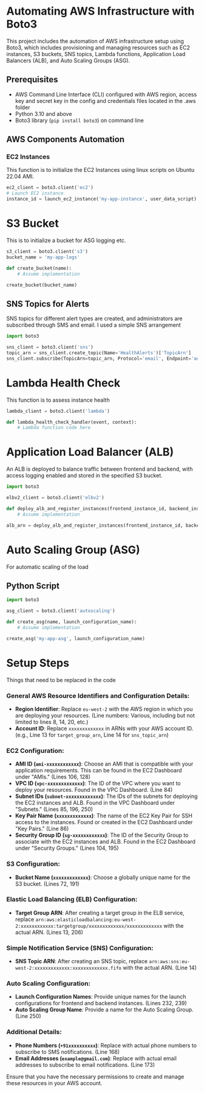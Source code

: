# Automating AWS Infrastructure with Boto3

This project includes the automation of AWS infrastructure setup using Boto3, which includes provisioning and managing resources such as EC2 instances, S3 buckets, SNS topics, Lambda functions, Application Load Balancers (ALB), and Auto Scaling Groups (ASG). 

## Prerequisites

- AWS Command Line Interface (CLI) configured with AWS region, access key and secret key in the config and credentials files located in the .aws folder
- Python 3.10 and above
- Boto3 library (`pip install boto3`) on command line

## AWS Components Automation

### EC2 Instances

This function is to initialize the EC2 Instances using linux scripts on Ubuntu 22.04 AMI. 

```python
ec2_client = boto3.client('ec2')
# Launch EC2 instance
instance_id = launch_ec2_instance('my-app-instance', user_data_script)
```

# S3 Bucket

This is to initialize a bucket for ASG logging etc.

```python
s3_client = boto3.client('s3')
bucket_name = 'my-app-logs'

def create_bucket(name):
    # Assume implementation

create_bucket(bucket_name)
```
## SNS Topics for Alerts

SNS topics for different alert types are created, and administrators are subscribed through SMS and email. I used a simple SNS arrangement

```python
import boto3

sns_client = boto3.client('sns')
topic_arn = sns_client.create_topic(Name='HealthAlerts')['TopicArn']
sns_client.subscribe(TopicArn=topic_arn, Protocol='email', Endpoint='admin@example.com')
```
# Lambda Health Check

This function is to assess instance health

```python
lambda_client = boto3.client('lambda')

def lambda_health_check_handler(event, context):
    # Lambda function code here
```
# Application Load Balancer (ALB)

An ALB is deployed to balance traffic between frontend and backend, with access logging enabled and stored in the specified S3 bucket.

```python
import boto3

elbv2_client = boto3.client('elbv2')

def deploy_alb_and_register_instances(frontend_instance_id, backend_instance_id, vpc_id, bucket_name):
    # Assume implementation

alb_arn = deploy_alb_and_register_instances(frontend_instance_id, backend_instance_id, 'vpc-xxxx', bucket_name)

```

# Auto Scaling Group (ASG)

For automatic scaling of the load

## Python Script

```python
import boto3

asg_client = boto3.client('autoscaling')

def create_asg(name, launch_configuration_name):
    # Assume implementation

create_asg('my-app-asg', launch_configuration_name)
```
# Setup Steps
Things that need to be replaced in the code

### General AWS Resource Identifiers and Configuration Details:

- **Region Identifier**: Replace `eu-west-2` with the AWS region in which you are deploying your resources. (Line numbers: Various, including but not limited to lines 8, 14, 20, etc.)
- **Account ID**: Replace `xxxxxxxxxxxxx` in ARNs with your AWS account ID. (e.g., Line 13 for `target_group_arn`, Line 14 for `sns_topic_arn`)

### EC2 Configuration:

- **AMI ID (`ami-xxxxxxxxxxxx`)**: Choose an AMI that is compatible with your application requirements. This can be found in the EC2 Dashboard under "AMIs." (Lines 106, 128)
- **VPC ID (`vpc-xxxxxxxxxxxxx`)**: The ID of the VPC where you want to deploy your resources. Found in the VPC Dashboard. (Line 84)
- **Subnet IDs (`subnet-xxxxxxxxxxxxx`)**: The IDs of the subnets for deploying the EC2 instances and ALB. Found in the VPC Dashboard under "Subnets." (Lines 85, 196, 250)
- **Key Pair Name (`xxxxxxxxxxxxx`)**: The name of the EC2 Key Pair for SSH access to the instances. Found or created in the EC2 Dashboard under "Key Pairs." (Line 86)
- **Security Group ID (`sg-xxxxxxxxxxxx`)**: The ID of the Security Group to associate with the EC2 instances and ALB. Found in the EC2 Dashboard under "Security Groups." (Lines 104, 195)

### S3 Configuration:

- **Bucket Name (`xxxxxxxxxxxxx`)**: Choose a globally unique name for the S3 bucket. (Lines 72, 191)

### Elastic Load Balancing (ELB) Configuration:

- **Target Group ARN**: After creating a target group in the ELB service, replace `arn:aws:elasticloadbalancing:eu-west-2:xxxxxxxxxxxx:targetgroup/xxxxxxxxxxxxx/xxxxxxxxxxxxx` with the actual ARN. (Lines 13, 206)

### Simple Notification Service (SNS) Configuration:

- **SNS Topic ARN**: After creating an SNS topic, replace `arn:aws:sns:eu-west-2:xxxxxxxxxxxxx:xxxxxxxxxxxxx.fifo` with the actual ARN. (Line 14)

### Auto Scaling Configuration:

- **Launch Configuration Names**: Provide unique names for the launch configurations for frontend and backend instances. (Lines 232, 239)
- **Auto Scaling Group Name**: Provide a name for the Auto Scaling Group. (Line 250)

### Additional Details:

- **Phone Numbers (`+91xxxxxxxxxx`)**: Replace with actual phone numbers to subscribe to SMS notifications. (Line 168)
- **Email Addresses (`example@gmail.com`)**: Replace with actual email addresses to subscribe to email notifications. (Line 173)

Ensure that you have the necessary permissions to create and manage these resources in your AWS account.



